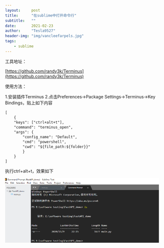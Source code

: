 ```yaml
---
layout:     post
title:      "在sublime中打开命令行"
subtitle:   ""
date:       2021-02-23
author:     "Tesla9527"
header-img: "img/vancleefarpels.jpg"
tags:
    - sublime
---
```



工具地址：

[https://github.com/randy3k/Terminus](https://github.com/randy3k/Terminus)

使用方法：

1.安装插件Terminus
2.点击Preferences->Package Settings->Terminus->Key Bindings，贴上如下内容

```
[
    {
    "keys": ["ctrl+alt+t"],
    "command": "terminus_open",
    "args": {
        "config_name": "Default",
        "cmd": "powershell",
        "cwd": "${file_path:${folder}}"
        }
    }
]
```

执行ctrl+alt+t，效果如下

![img](/img/in-post/sublime-terminus/1.png)